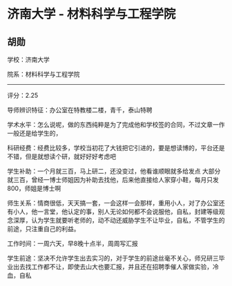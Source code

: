 # 济南大学 - 材料科学与工程学院

## 胡勋

学校：济南大学

院系：材料科学与工程学院

* * *

评分：2.25

导师辨识特征：办公室在特教楼二楼，青千，泰山特聘

学术水平：怎么说呢，做的东西纯粹是为了完成他和学校签的合同，不过文章一作一般还是给学生的，

科研经费：经费比较多，学校当初花了大钱把它引进的，要是想读博的，平台还是不错，但是就想读个研，就好好好考虑吧

学生补助：一个月就三百，马上研二，还没变过，他看谁顺眼就多给发点 大部分就三百，曾经一博士师姐因为补助去找他，后来他直接给人家穿小鞋，每月只发800，师姐是博士啊

师生关系：情商很低，天天搞一套，一会这样一会那样，重用小人，对了办公室还有小人，他一言堂，他认定的事，别人无论如何都不会说服他，自私，封建等级观念深厚，认为学生就要听老师的，动不动还威胁学生不让毕业，自私，不管学生的前途，只注重自己的利益。

工作时间：一周六天，早8晚十点半，周周写汇报

学生前途：坚决不允许学生出去实习的，对于学生的前途丝毫不关心，师兄研三毕业出去找工作都不让，即使去山大也要汇报，并且还在招聘季催人家做实验，冷血，自私